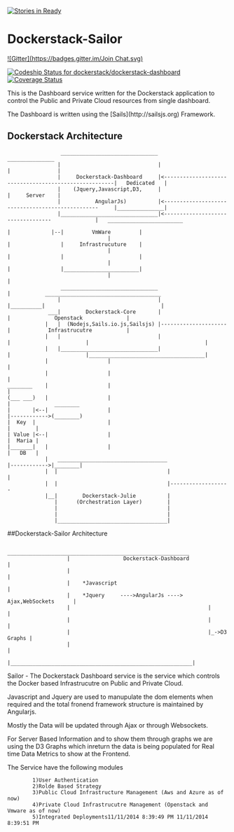 [![Stories in Ready](https://badge.waffle.io/dockerstack/dockerstack-dashboard.png?label=ready&title=Ready)](https://waffle.io/dockerstack/dockerstack-dashboard)
# Dockerstack-Sailor
[![Gitter](https://badges.gitter.im/Join Chat.svg)](https://gitter.im/dockerstack/dockerstack-dashboard?utm_source=badge&utm_medium=badge&utm_campaign=pr-badge&utm_content=badge)

[ ![Codeship Status for dockerstack/dockerstack-dashboard](https://codeship.com/projects/aff34900-4be4-0132-a5b4-6e46eafdf5e7/status)](https://codeship.com/projects/46878)
[![Coverage Status](https://img.shields.io/coveralls/dockerstack/dockerstack-dashboard.svg)](https://coveralls.io/r/dockerstack/dockerstack-dashboard)

<p>This is the Dashboard service written for the Dockerstack application to control the Public and Private Cloud resources from single dashboard.

<p>The Dashboard is written using the [Sails](http://sailsjs.org) Framework. 


## Dockerstack Architecture
				 	 _______________________________														 _______________
					|						 		|														|               |
					|     Dockerstack-Dashboard		|<------------------------------------------------------|	Dedicated	|
					|    (Jquery,Javascript,D3,		|														|	  Server	|
					|			AngularJs)			|<-------------------------------------------------		|_______________|			
					|_______________________________|<----------------------------------       		  |	  ________________________			
																						|			  |--|		   VmWare 		  |
									|													|				 |	   Infrastrucuture	  |
							       	|													|				 |						  |
									|													|				 |________________________|	
									|											        |
                     _______________________________									|		    _____________________________________
					|								|						            |__________|									 |
				 ___|		 Dockerstack-Core		|						                       |	      	  Openstack    			 |
				|   |  (Nodejs,Sails.io.js,Sailsjs)	|---------------------						   |			Infrastrucutre			 |
				|	|								|					  |						   |                                     |
				|	|_______________________________|					  |						   |_____________________________________|	
				|					|									  |
				|					|									  |	
	________	|					|									  |
   	(___ ___)	|					|									  |				 ________
   	|  		|<--|					|									  |------------>(________)
   	|  Key	|						|													|		 |
   	| Value	|<--|					|													|  Maria |
  	|_______|	|					|													|   DB	 |
				|	___________________________________					  |------------>|________|
				|  |								   |				  |
                |  |								   |-------------------
                |__|		Dockerstack-Julie		   |
                   |	  (Orchestration Layer)	       |
                   |								   |
                   |								   |
                   |___________________________________|




##Dockerstack-Sailor Architecture
	
						__________________________________________________________
					   |				 Dockerstack-Dashboard					  |
					   |														  |
					   |	*Javascript											  |
					   |	*Jquery		---->AngularJs ----> Ajax,WebSockets	  |
					   |											|			  |
					   |											|			  |
					   |											|_->D3 Graphs |
					   |														  |
					   |__________________________________________________________|


<p> Sailor - The Dockerstack Dashboard service is the service which controls the Docker based Infrastrucutre on Public and Private Cloud.

Javascript and Jquery are used to manupulate the dom elements when required and the total fronend framework structure is maintained by Angularjs.

Mostly the Data will be updated through Ajax or through Websockets.

For Server Based Information and to show them through graphs we are using the D3 Graphs which inreturn the data is being populated for Real time Data Metrics to show at the Frontend.

The Service have the following modules
		
			1)User Authentication
			2)Rolde Based Strategy
			3)Public Cloud Infrastructure Management (Aws and Azure as of now)
			4)Private Cloud Infrastrucutre Management (Openstack and Vmware as of now)
			5)Integrated Deployments11/11/2014 8:39:49 PM 11/11/2014 8:39:51 PM 